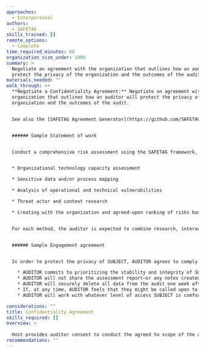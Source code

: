 ```yaml
---
approaches:
  - Interpersonal
authors:
  - SAFETAG
skills_trained: []
remote_options:
  - Complete
time_required_minutes: 60
organization_size_under: 1000
summary: >
  Negotiate an agreement with the organization that outlines how an auditor will
  protect the privacy of the organization and the outcomes of the audit.
materials_needed: ""
walk_through: >+
  **Negotiate a Confidentiality Agreement:** Negotiate an agreement with the
  organization that outlines how an auditor will protect the privacy of the
  organization and the outcomes of the audit.


  See also the [SAFETAG Agreement Generator](https://github.com/SAFETAG/safetag_agreement_generator) for  more advanced and flexible "plain language" agreement text and guidance on selecting which clauses to include.


  ###### Sample Statement of work


  Conduct a comprehensive risk assessment using the SAFETAG framework, to include these core methods:


  * Organizational technology capacity assessment

  * Sensitive data and/or process mapping

  * Analysis of operational and technical vulnerabilities

  * Threat actor and context research

  * Creating with the organization and agreed-upon ranking of risks based on the above processes


  For each method, the auditor is expected to combine research, interaction with key staff members, larger facilitated exercises, and where appropriate, technical verifications/investigations to achieve a comprehensive understanding of the organization's potential risks.


  ###### Sample Engagement agreement


  In order to protect the privacy of SUBJECT, AUDITOR agrees to comply with the following restrictions:

    * AUDITOR commits to prioritizing the stability and integrity of SUBJECT’s digital infrastructure over any additional testing could be carried through more aggressive methods. AUDITOR will make every effort to avoid disrupting SUBJECT's work environment, even temporarily. No tests will be performed that would stress the network, or any individual workstation, beyond what could be expected from normal use. If they has any doubt, AUDITOR will consult with SUBJECT before carrying out the test.
    * AUDITOR will not share the assessment report—or any notes created, data gathered or knowledge obtained about SUBJECT during the evaluation—with anyone other than a single point of contact, designated by SUBJECT. AUDITOR may need to share some general information with SUBJECT staff, as part of requesting information necessary to carry out the audit itself. If AUDITOR has any concern that this could be sensitive, they will first clear it with that point of contact. This commitment to protecting SUBJECT's private information extends to AUDITOR’s colleagues, supervisor and funder, all of whom have demonstrated their own respect for this policy in three previous audits. The only details about the assessment that will be shared, confidentially, with these three groups (and only these three groups) will include: a) the name and location of the organization audited; b) basic time line information; and, with SUBJECT's approval, anonymized “lessons learned,” which will be aggregated with those from at least one other assessment. During and after the audit itself, all data will be stored securely in an encrypted volume on AUDITOR’s computer.
    * AUDITOR will securely delete all data from the audit one week after submitting the final assessment report to SUBJECT or, any time, should SUBJECT's request it.
    * If, at any time, AUDITOR feels that they might be called upon to give advice that could be out of line with SUBJECT's own IT policies, they will first clear it with SUBJECT.
    * AUDITOR will work with whatever level of access SUBJECT is comfortable providing. This includes access to staff members for brief "interviews," as well as more technical access, such as passwords, local connectivity, privileged or unprivileged accounts on local or remote services, etc.. That said, some level of access typically allows an auditor to produce a report that is significantly more useful than the output a pure "black box" audit. (And this is doubly true when the auditor wishes to tread lightly in order to avoid impacting the stability of the subject’s network infrastructure and the productivity of its staff.)

considerations: ""
title: Confidentiality Agreement
skills_required: []
overview: >
  
  Host provides auditor consent to conduct the agreed to scope of the audit in the form of a signed liability waiver. [^auditor_consent_template]
recommendations: ""
---
```

